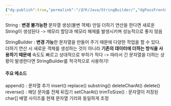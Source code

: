 ```yaml
---
{"dg-publish":true,"permalink":"/공부/Java/StringBuilder/","dgPassFrontmatter":true}
---
```



String : **변경 불가능한** 문자열 생성(불변 객체)
만일 더하기 연산을 한다면 새로운 String이 생성된다
-> 메모리 할당과 메모리 해제를 발생시키며 성능적으로 좋지 않음

StringBuilder : **변경 가능**한 문자열을 만들어 주기 때문에 다양한 작업을 할 수 있다. 더하기 연산 시 새로운 객체를 생성하는 것이 아니라 **기존의 데이터에 더하는 방식을 사용하기 때문에** 속도도 빠르고 상대적으로 부하가 적다
-> 따라서 긴 문자열을 더하는 상황이 발생한다면 StringBuilder를 적극적으로 사용하기!

#### 주요 메소드
append() : 문자열 추가
insert()
replace()
substring()
deleteCharAt()
delete()
reverse() : 해당 문자를 전체 뒤집기
setCharAt()
trimToSize() : 문자열이 저장된 char[] 배열 사이즈를 현재 문자열 기리와 동일하게 조정